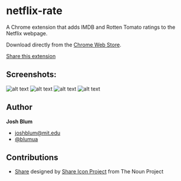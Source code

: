 netflix-rate
================

A Chrome extension that adds IMDB and Rotten Tomato ratings to the Netflix webpage.

Download directly from the <a href="https://chrome.google.com/webstore/detail/netflix-rate/ecaaapiecdienibfgolcopgnicppkmhn?hl=en" target="_blank">Chrome Web Store</a>.

[Share this extension](http://netflix-rate.herokuapp.com)

## Screenshots:

![alt text](http://netflix-rate.herokuapp.com/static/img/screenshots/main-fresh.png "main fresh")
![alt text](http://netflix-rate.herokuapp.com/static/img/screenshots/search-page.png "search page")
![alt text](http://netflix-rate.herokuapp.com/static/img/screenshots/queue-rotten.png "queue rotten")
![alt text](http://netflix-rate.herokuapp.com/static/img/screenshots/dvd-fresh.png "dvd fresh")
## Author

**Josh Blum**
+ [joshblum@mit.edu](mailto:joshblum@mit.edu)
+ [@blumua](https://twitter.com/blumua)

## Contributions
+ <a href="http://thenounproject.com/noun/share/#icon-No3893" target="_blank">Share</a> designed by <a href="http://thenounproject.com/planemad" target="_blank">Share Icon Project</a> from The Noun Project